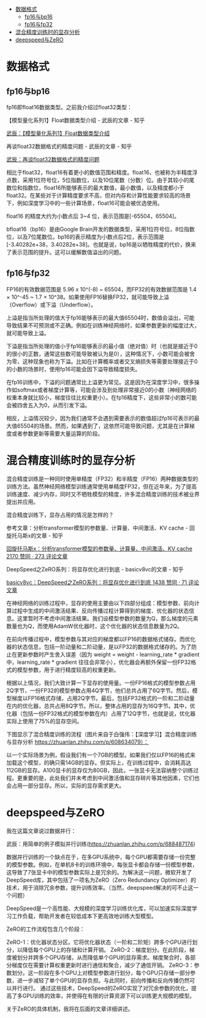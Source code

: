 - [数据格式](#数据格式)
  - [fp16与bp16](#fp16与bp16)
  - [fp16与fp32](#fp16与fp32)
- [混合精度训练时的显存分析](#混合精度训练时的显存分析)
- [deepspeed与ZeRO](#deepspeed与ZeRO)

# 数据格式
## fp16与bp16
fp16即float16数据类型。之前我介绍过float32类型：

【模型量化系列1】Float数据类型介绍 - 武辰的文章 - 知乎

[武辰：【模型量化系列1】Float数据类型介绍](https://zhuanlan.zhihu.com/p/676689081)

再谈float32数据格式的精度问题 - 武辰的文章 - 知乎

[武辰：再谈float32数据格式的精度问题](https://zhuanlan.zhihu.com/p/689045851)

相比于float32，float16有着更小的数值范围和精度。float16，也被称为半精度浮点数，采用1位符号位，5位指数位，以及10位尾数（分数）位。由于其较小的尾数位和指数位，float16所能够表示的最大数值，最小数值，以及精度都小于float32。在某些对于计算精度要求不高，但对内存和计算性能要求较高的场景下，例如深度学习中的一些计算场景，float16可能会被优选使用。

float16 的精度大约为小数点后 3~4 位，表示范围是[-65504，65504]。

bfloat16（bp16）是由Google Brain开发的数据类型，采用1位符号位，8位指数位，以及7位尾数位。bp16的表示精度为小数点后2位，表示范围是[-3.40282e+38，3.40282e+38]。也就是说，bp16是以牺牲精度的代价，换来了表示范围的提升。这可以缓解数值溢出的问题。

## fp16与fp32
FP16的有效数据范围是 5.96 x 10^(-8) ~ 65504，而FP32的有效数据范围是 1.4 × 10^-45 ~ 1.7 × 10^38。如果使用FP16替换FP32，就可能导致上溢（Overflow）或下溢（Underflow）。

上溢是指当所处理的值大于fp16能够表示的最大值65504时，数值会溢出，可能导致结果不可预测或不正确。例如在训练神经网络时，如果参数更新的幅度过大，就可能导致上溢。

下溢是指当所处理的值小于fp16能够表示的最小值（绝对值）时（也就是接近于0的很小的正数，通常这些数可能导致被认为是0），这种情况下，小数可能会被舍为零，这种现象也称为下溢。比如在计算概率或者交叉熵损失等需要处理接近于0的小数的场景时，使用fp16可能会因下溢导致精度损失。

在fp16训练中，下溢的问题通常比上溢更为常见。这是因为在深度学习中，很多操作如softmax或者梯度计算等，可能会涉及到处理非常接近0的小数（神经网络的权重本身就比较小，梯度往往比权重更小）。在fp16精度下，这些非常小的数可能会被四舍五入为0，从而引发下溢。

相反，上溢情况较少，因为我们通常不会遇到需要表示的数值超过fp16可表示的最大值65504的场景。然而，如果遇到了，这依然可能导致问题，尤其是在计算梯度或者参数更新等需要大量运算的阶段。

# 混合精度训练时的显存分析
混合精度训练是一种同时使用单精度（FP32）和半精度（FP16）两种数据类型的训练方法。虽然神经网络模型训练通常使用单精度FP32，但在近年来，为了提高训练速度、减少内存，同时又不牺牲模型的精度，许多混合精度训练的技术被业界提出并应用。

混合精度训练下，显存占用的情况是怎样的？

参考文章：分析transformer模型的参数量、计算量、中间激活、KV cache - 回旋托马斯x的文章 - 知乎

[回旋托马斯x：分析transformer模型的参数量、计算量、中间激活、KV cache
2170 赞同 · 273 评论文章](https://zhuanlan.zhihu.com/p/624740065)

DeepSpeed之ZeRO系列：将显存优化进行到底 - basicv8vc的文章 - 知乎

[basicv8vc：DeepSpeed之ZeRO系列：将显存优化进行到底
1438 赞同 · 71 评论文章](https://zhuanlan.zhihu.com/p/513571706)

在神经网络的训练过程中，显存的使用主要由以下四部分组成：模型参数、前向计算过程中生成的中间激活结果、反向传播过程计算得到的梯度、优化器的状态信息。这里暂时不考虑中间激活结果。我们设模型参数的数量为Q，那么梯度的元素数量也为Q，而使用AdamW优化器时，这个优化器的状态信息数量为2Q。

在前向传播过程中，模型参数与其对应的梯度都以FP16的数据格式储存。而优化器的状态信息，包括一阶动量和二阶动量，是以FP32的数据格式储存的。为了防止在更新参数时产生舍入误差（因为 weight = weight - learning_rate * gradient 中，learning_rate * gradient 往往会非常小），优化器会再额外保留一份FP32格式的模型参数，用于进行精度较高的权重更新。

根据以上情况，我们大致计算一下显存的使用量。一份FP16格式的模型参数占用2Q字节，一份FP32的模型参数占用4Q字节，他们总共占用了6Q字节。然后，模型梯度以FP16格式存储，占用2Q字节。最后，包括FP32格式的一阶和二阶动量在内的优化器，总共占用8Q字节。所以，整体占用的显存为16Q字节。其中，优化器（包括一份FP32格式的模型参数在内）占用了12Q字节，也就是说，优化器实际上使用了75%的显存空间。

下图显示了混合精度训练的流程（图片来自于白强伟：【深度学习】混合精度训练与显存分析 https://zhuanlan.zhihu.com/p/608634079）：


以一个实际场景为例，假设我们有一个7GB的模型。如果我们仅以FP16的格式来加载这个模型，的确只需14GB的显存。但实际上，在训练过程中，会消耗高达112GB的显存。A100显卡的显存仅为80GB，因此，一张显卡无法容纳整个训练过程。更重要的是，此处我们并未考虑到中间激活值和显存碎片等其他因素，它们也会占用一部分显存。所以，实际的显存需求更大。

# deepspeed与ZeRO
我在这篇文章说过数据并行：

武辰：用简单的例子模拟并行训练(https://zhuanlan.zhihu.com/p/688487174)

数据并行训练的一个缺点在于，在多GPU系统中，每个GPU都需要存储一份完整的模型参数。例如，在单机8卡的训练环境中，每张显卡都会存储一份模型参数，这导致了7张显卡中的模型参数实际上是冗余的。为解决这一问题，微软开发了DeepSpeed库，其中包括了一项名为ZeRO（Zero Redundancy Optimizer）的技术，用于消除冗余参数，提升训练效率。（当然，deepspeed解决的可不止这一个问题）

DeepSpeed是一个高性能、大规模的深度学习训练优化库，可以加速实际深度学习工作负载，帮助开发者在较低成本下更高效地训练大型模型。

ZeRO的工作流程包含几个阶段：

ZeRO-1：优化器状态分区。它将优化器状态（一阶和二阶矩）跨多个GPU进行划分，以降低每个GPU上的存储和计算开销。
ZeRO-2：梯度划分。在此阶段，梯度被划分并跨多个GPU存储，从而降低单个GPU的显存需求。梯度聚合时，各部分梯度仅在需要计算权重更新时进行通信和聚合，减少了通信开销。
ZeRO-3：参数划分。这一阶段在多个GPU上对模型参数进行划分，每个GPU只存储一部分参数，进一步减轻了单个GPU的显存负担。与此同时，前向传播和反向传播仍然可以并行进行。
通过这些技术，DeepSpeed的ZeRO实现了对冗余参数的优化，提高了多GPU训练的效率，并使得在有限的计算资源下可以训练更大规模的模型。

关于ZeRO的具体机制，我将在后面的文章详细讲述。

